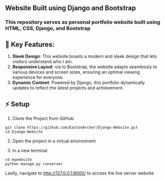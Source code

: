 ## Website Built using Django and Bootstrap

### This repository serves as personal portfolio website built using HTML, CSS, Django, and Bootstrap

## 🚀 Key Features:

1. **Sleek Design**: This website boasts a modern and sleek design that lets visitors understand who I am.
2. **Responsive Layout**: via to Bootstrap, the website adapts seamlessly to various devices and screen sizes, ensuring an optimal viewing experience for everyone.
3. **Dynamic Content**: Powered by Django, this portfolio dynamically updates to reflect the latest projects and achievement.


## ⚡ Setup

1. Clone the Project from GitHub

```$
git clone https://github.com/EastonArcher/Django-Website.git
cd Django-Website
```
2. Open the project in a virtual environment

3. In a new terminal
```$
cd mywebsite
python manage.py runserver
```
Lastly, navigate to http://127.0.0.1:8000/ to access the live server website
